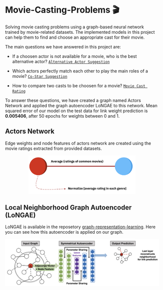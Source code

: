 # Movie-Casting-Problems :clapper:

Solving movie casting problems using a graph-based neural network trained by movie-related datasets. 
The implemented models in this project can help them to find and choose an appropriate cast for their movie.

The main questions we have answered in this project are:
- If a choosen actor is not available for a movie, who is the best alternative actor? [`Alternative Actor Suggestion`](src/processing/alternative_actor_suggestion)

- Which actors perfectly match each other to play the main roles of a movie? [`Co-Star Suggestion`](src/processing/co_star_suggestion.py)

- How to compare two casts to be choosen for a movie? [`Movie Cast Rating`](src/processing/movie_cast_rating.py)

To answer these questions, we have created a graph named Actors Network and applied the graph autoencoder LoNGAE to this network.
Mean squared error of our model on the test data for link weight prediction is **0.005406**, after 50 epochs for weights between 0 and 1.
<br>

## Actors Network
Edge weights and node features of actors network are created using the movie ratings extracted from provided datasets.
<p align="center">
<img src="docs/images/actors-network.png?raw=True" alt="Actors Network" width="70%"/>
</p>

##  Local Neighborhood Graph Autoencoder (LoNGAE)
LoNGAE is available in the reposetory [graph-representation-learning](https://github.com/vuptran/graph-representation-learning).
Here you can see how this autoencoder is applied on our graph.
<p align="center">
<img src="docs/images/LoNGAE.png?raw=True" alt="LoNGAE"/>
</p>
